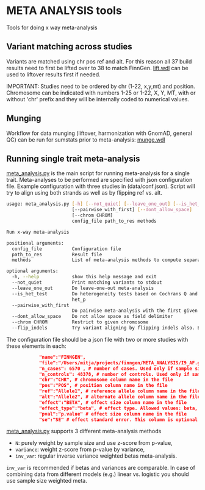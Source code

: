 # META ANALYSIS tools

Tools for doing x way meta-analysis

## Variant matching across studies

Variants are matched using chr pos ref and alt. For this reason all 37 build results need to first be lifted over to 38 to match FinnGen. [lift.wdl](wdl/lift.wdl) can be used to liftover results first if needed.

IMPORTANT: Studies need to be ordered by chr (1-22, x,y,mt) and position. Chromosome can be indicated with numbers 1-25 or 1-22, X, Y, MT, with or without 'chr' prefix and they will be internally coded to numerical values.

## Munging

Workflow for data munging (liftover, harmonization with GnomAD, general QC) can be run for sumstats prior to meta-analysis: [munge.wdl](wdl/munge.wdl)

## Running single trait meta-analysis

[meta_analysis.py](scripts/meta_analysis.py) is the main script for running meta-analysis for a single trait. Meta-analyses to be performed are specified with json configuration file. Example configuration with three studies in (data/conf.json). Script will try to align using both strands as well as by flipping ref vs. alt.

```bash
usage: meta_analysis.py [-h] [--not_quiet] [--leave_one_out] [--is_het_test]
                        [--pairwise_with_first] [--dont_allow_space]
                        [--chrom CHROM]
                        config_file path_to_res methods

Run x-way meta-analysis

positional arguments:
  config_file           Configuration file
  path_to_res           Result file
  methods               List of meta-analysis methods to compute separated by commas. Allowed values [n,inv_var,variance]

optional arguments:
  -h, --help            show this help message and exit
  --not_quiet           Print matching variants to stdout
  --leave_one_out       Do leave-one-out meta-analysis
  --is_het_test         Do heterogeneity tests based on Cochrans Q and output
                        het_p
  --pairwise_with_first
                        Do pairwise meta-analysis with the first given study
  --dont_allow_space    Do not allow space as field delimiter
  --chrom CHROM         Restrict to given chromosome
  --flip_indels         Try variant aligning by flipping indels also. By default indels are not flipped
```

The configuration file should be a json file with two or more studies with these elements in each:

```json
            "name":"FINNGEN",
            "file":"/Users/mitja/projects/finngen/META_ANALYSIS/I9_AF.gz",
            "n_cases": 6570 , # number of cases. Used only if sample size weighted meta-analysis is used
            "n_controls": 48378, # number of controls. Used only if sample size weighted meta-analysis is used
            "chr":"CHR", # chromosome column name in the file
            "pos":"POS", # position column name in the file
            "ref":"Allele1", # reference allele column name in the file
            "alt":"Allele2", # alternate allele column name in the file
            "effect":"BETA", # effect size column name in the file
            "effect_type":"beta", # effect type. Allowed values: beta, OR. In case of OR the value will be log transformed to beta.
            "pval":"p.value" # effect size column name in the file
            "se":"SE" # effect standard error. This column is optional if not using inv_var method. Otherwise additional p-value will be added using this as a weight for z-score.
```

[meta_analysis.py](scripts/meta_analysis.py) supports 3 different meta-analysis methods

* `N`: purely weight by sample size and use z-score from p-value,
* `variance`: weight z-score from p-value by variance,
* `inv_var`: regular inverse variance weighted betas meta-analysis.

`inv_var` is recommended if betas and variances are comparable. In case of combining data from different models (e.g.) linear vs. logistic you should use sample size weighted meta.
